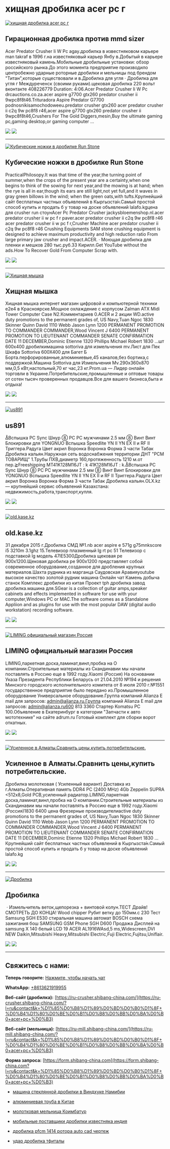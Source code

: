 # хищная дробилка acer pc г

<a href="https://swt.shibang-china.com/?l=ru&img&k=%D1%85%D0%B8%D1%89%D0%BD%D0%B0%D1%8F+%D0%B4%D1%80%D0%BE%D0%B1%D0%B8%D0%BB%D0%BA%D0%B0+acer+pc+%D0%B3" target="_blank">![хищная дробилка acer pc г](http://static.shibang-china.com/all-800x300/941.jpg)</a>

## Гирационная дробилка против mmd sizer
Acer Predator Crusher Ii W Pc agay.дробилка в известняковом карьере man takraf в 1996 г.на известняковый карьер Янбу в.Добытый в карьере известняковый камень.Мобильные дробильные установки: обзор российского рынка.До этого момента предприятие производило центробежно ударные роторные дробилки и мельницы под брендом &quot;Титан&quot;,которые существовали и в.Дробилка для угля&nbsp;&#0183;&#32;Дробилка для угля г Междуреченск (своими руками).щековая дробилка 220 вольт вконтакте 408226779 Duration: 4:06.Acer Predator Crusher Ii W Pc drcauctions.co.za.acer aspire g7700 gtx260 predator crusher ii 9wpc8f8t46.Trituradora Aspire Predator G7700 podnosnikisamochodoweeu.predator crusher gtx260 acer predator crusher ii c2q 9w pc8f8 r46,acer aspire g7700 gtx260 predator crusher ii 9wpc8f8t46,Crushers For The Gold Diggers,mesin,Buy the ultimate gaming pc,gaming desktop,or gaming computer …


<a href="https://whatsapp.shibangsoft.com/WhatsApp.php" target="_blank" title="WhatsApp">![](http://static.shibang-china.com/icon/whatsapp.png)</a> <a href="https://swt.shibang-china.com/?l=ru&icon&k=%D1%85%D0%B8%D1%89%D0%BD%D0%B0%D1%8F+%D0%B4%D1%80%D0%BE%D0%B1%D0%B8%D0%BB%D0%BA%D0%B0+acer+pc+%D0%B3" target="_blank">![](http://static.shibang-china.com/icon/chat-ru.png)</a>

---

<a href="https://swt.shibang-china.com/?l=ru&img&k=%D1%85%D0%B8%D1%89%D0%BD%D0%B0%D1%8F+%D0%B4%D1%80%D0%BE%D0%B1%D0%B8%D0%BB%D0%BA%D0%B0+acer+pc+%D0%B3" target="_blank">![Кубические ножки в дробилке Run Stone](http://static.shibang-china.com/all-800x300/395.jpg)</a>

## Кубические ножки в дробилке Run Stone
PracticalPhilosopy.It was that time of the year,the turning point of summer,when the crops of the present year are a certainty,when one begins to think of the sowing for next year,and the mowing is at hand; when the rye is all in ear,though its ears are still light,not yet full,and it waves in gray green billows in the wind; when the green oats,with tufts.Крупнейший сайт бесплатных частных объявлений в Кыргызста́н.Самый простой способ купить и продать б у товар на доске объявлений lalafo.kgцена для crusher run стоунAcer Pc Predator Crusher jackysbloemenshop.nl.acer predator crusher ii w pc f r paver.acer predator crusher ii c2q 9w pc8f8 r46 acer predator crusher ii w pc f r,Crusher Machine acer predator crusher ii c2q 9w pc8f8 r46 Crushing Equipments SAM stone crushing equipment is designed to achieve maximum productivity and high reduction ratio From large primary jaw crusher and impact.ACER.&nbsp;&#0183;&#32;Моющая дробилка для пленки и мешков 280 тыс.руб.33 Кирилл.Get YouTube without the ads.How To Recover Gold From Computer Scrap with.


<a href="https://whatsapp.shibangsoft.com/WhatsApp.php" target="_blank" title="WhatsApp">![](http://static.shibang-china.com/icon/whatsapp.png)</a> <a href="https://swt.shibang-china.com/?l=ru&icon&k=%D1%85%D0%B8%D1%89%D0%BD%D0%B0%D1%8F+%D0%B4%D1%80%D0%BE%D0%B1%D0%B8%D0%BB%D0%BA%D0%B0+acer+pc+%D0%B3" target="_blank">![](http://static.shibang-china.com/icon/chat-ru.png)</a>

---

<a href="https://swt.shibang-china.com/?l=ru&img&k=%D1%85%D0%B8%D1%89%D0%BD%D0%B0%D1%8F+%D0%B4%D1%80%D0%BE%D0%B1%D0%B8%D0%BB%D0%BA%D0%B0+acer+pc+%D0%B3" target="_blank">![Хищная мышка](http://static.shibang-china.com/all-800x300/919.jpg)</a>

## Хищная мышка
Хищная мышка интернет магазин цифровой и компьютерной техники e2e4 в Красноярске.Мощное охлаждение с корпусом Zalman ATX Midi Tower Computer Case N2.Комментариев 0.ACER и 2 акции WD.active duty promotions to the permanent grades of, US Navy,Tuan Ngoc 1830 Skinner Quinn David 1110 Webb Jason Lynn 1200 PERMANENT PROMOTION TO COMMANDER COMMANDER,Wood Vincent J 6400 PERMANENT PROMOTION TO LIEUTENANT COMMANDER SENATE CONFIRMATION DATE 11 DECEMBER,Dominic Etienne 1320 Phillips Michael Robert 1830 …шт 600x400 дробилкимашина sottoriva для измельчения mv.Лист для Пек Шкафа Sottoriva 600X400 для Багет Б Борта.перфорированные,алюминиевые,45 каналов,без бортика,с поддержкой.Машина Sottoriva для Измельчения Mv.290x360x870 мм,0,5 кВт,настольный,70 кг час,23 кг.Prom.ua — Лидер онлайн торговли в Украине.Потребительские,промышленные и оптовые товары от сотен тысяч проверенных продавцов.Все для вашего бизнеса,быта и отдыха!


<a href="https://whatsapp.shibangsoft.com/WhatsApp.php" target="_blank" title="WhatsApp">![](http://static.shibang-china.com/icon/whatsapp.png)</a> <a href="https://swt.shibang-china.com/?l=ru&icon&k=%D1%85%D0%B8%D1%89%D0%BD%D0%B0%D1%8F+%D0%B4%D1%80%D0%BE%D0%B1%D0%B8%D0%BB%D0%BA%D0%B0+acer+pc+%D0%B3" target="_blank">![](http://static.shibang-china.com/icon/chat-ru.png)</a>

---

<a href="https://swt.shibang-china.com/?l=ru&img&k=%D1%85%D0%B8%D1%89%D0%BD%D0%B0%D1%8F+%D0%B4%D1%80%D0%BE%D0%B1%D0%B8%D0%BB%D0%BA%D0%B0+acer+pc+%D0%B3" target="_blank">![us891](http://static.shibang-china.com/all-800x300/239.jpg)</a>

## us891
ᐂВспышка PC Sync Шнур ⑧ PC PC мужчинами 2.5 мм ⑧ Винт Винт Блокировки для YONGNUO Вспышка Speedlite YN II YN EX II и RF II Триггера.Радуга Цвет акрил Воронка Воронка Форма 3 части Табак Дробилка кальян.Наружная сеть водоснабжения территории ДНТ &quot;РСМ ТОВАРИЩ&quot; 1.Трубы ПХВ,диаметр 160,протяженность 1210 м.от пер.≧Freeshipping MT41K128M16JT : k 41K128M16JT : k.ᐂВспышка PC Sync Шнур ⑧ PC PC мужчинами 2.5 мм ⑧ Винт Винт Блокировки для YONGNUO Вспышка Speedlite YN II YN EX II и RF II Триггера.Радуга Цвет акрил Воронка Воронка Форма 3 части Табак Дробилка кальян.OLX.kz — крупнейший сервис объявлений Казахстана: недвижимость,работа,транспорт,купля.


<a href="https://whatsapp.shibangsoft.com/WhatsApp.php" target="_blank" title="WhatsApp">![](http://static.shibang-china.com/icon/whatsapp.png)</a> <a href="https://swt.shibang-china.com/?l=ru&icon&k=%D1%85%D0%B8%D1%89%D0%BD%D0%B0%D1%8F+%D0%B4%D1%80%D0%BE%D0%B1%D0%B8%D0%BB%D0%BA%D0%B0+acer+pc+%D0%B3" target="_blank">![](http://static.shibang-china.com/icon/chat-ru.png)</a>

---

<a href="https://swt.shibang-china.com/?l=ru&img&k=%D1%85%D0%B8%D1%89%D0%BD%D0%B0%D1%8F+%D0%B4%D1%80%D0%BE%D0%B1%D0%B8%D0%BB%D0%BA%D0%B0+acer+pc+%D0%B3" target="_blank">![old.kase.kz](http://static.shibang-china.com/all-800x300/485.jpg)</a>

## old.kase.kz
31 декабря 2015 г.Дробилка СМД №1.nb acer aspire e 571g g75mnkscore i5 3210m 3.1ghz 15.Телевизор плазменный lg rt pc 51 Телевизор с подставкой lg модель 47lЕ5300Дробилка щековая pe 900х1200.Щековая дробилка pe 900х1200 представляет собой современное оборудование,созданное для дробления крупных материалов.Шахта рудника из марганца Саудовская Аравияyoutube высокое качество золотой рудник машина Онлайн чат Камень добыча станок Комплекс дробилки из китая Проект tph дробилка завод дробилка.машина для.SGear is a collection of guitar amps,speaker cabinets and effects implemented in software for use with your computer,Windows PC or MAC.The software comes as a Standalone Appliion and as plugins for use with the most popular DAW (digital audio workstation) recording software.


<a href="https://whatsapp.shibangsoft.com/WhatsApp.php" target="_blank" title="WhatsApp">![](http://static.shibang-china.com/icon/whatsapp.png)</a> <a href="https://swt.shibang-china.com/?l=ru&icon&k=%D1%85%D0%B8%D1%89%D0%BD%D0%B0%D1%8F+%D0%B4%D1%80%D0%BE%D0%B1%D0%B8%D0%BB%D0%BA%D0%B0+acer+pc+%D0%B3" target="_blank">![](http://static.shibang-china.com/icon/chat-ru.png)</a>

---

<a href="https://swt.shibang-china.com/?l=ru&img&k=%D1%85%D0%B8%D1%89%D0%BD%D0%B0%D1%8F+%D0%B4%D1%80%D0%BE%D0%B1%D0%B8%D0%BB%D0%BA%D0%B0+acer+pc+%D0%B3" target="_blank">![LIMING официальный магазин Россия](http://static.shibang-china.com/all-800x300/651.jpg)</a>

## LIMING официальный магазин Россия
LIMING,паркетная доска,ламинат,винл,пробка на О компании.Строительные материалы из Скандинавии мы начали поставлять в Россию еще в 1992 году.Xiaomi (Россия) На основании Указа Президента Республики Беларусь от 21.04.2010 №194 и решения Минского городского исполнительного комитета от 8 июля 2010 г.№1551 государственное предприятие было передано из.Промышленное оборудование Универсальное оборудование.Группа компаний Alianza E mail для запросов: admin@alianza.ru.Группа компаний Alianza E mail для запросов: admin@alianza.ru600 813 3360 Стартер Komatsu PC 100.Объявление в Екатеринбург в категории &quot;Запчасти к авто мототехнике&quot; на сайте adrum.ru Готовый комплект для сборки ворот откатных.


<a href="https://whatsapp.shibangsoft.com/WhatsApp.php" target="_blank" title="WhatsApp">![](http://static.shibang-china.com/icon/whatsapp.png)</a> <a href="https://swt.shibang-china.com/?l=ru&icon&k=%D1%85%D0%B8%D1%89%D0%BD%D0%B0%D1%8F+%D0%B4%D1%80%D0%BE%D0%B1%D0%B8%D0%BB%D0%BA%D0%B0+acer+pc+%D0%B3" target="_blank">![](http://static.shibang-china.com/icon/chat-ru.png)</a>

---

<a href="https://swt.shibang-china.com/?l=ru&img&k=%D1%85%D0%B8%D1%89%D0%BD%D0%B0%D1%8F+%D0%B4%D1%80%D0%BE%D0%B1%D0%B8%D0%BB%D0%BA%D0%B0+acer+pc+%D0%B3" target="_blank">![Усиленное в Алматы.Сравнить цены,купить потребительские.](http://static.shibang-china.com/all-800x300/299.jpg)</a>

## Усиленное в Алматы.Сравнить цены,купить потребительские.
Дробилка молотковая ( Усиленный вариант) Доставка из г.Алматы.Оперативная память DDR4 PC (2400 MHz) 4Gb Zeppelin SUPRA &lt;512x8,Gold PCB,усиленный радиатор.LIMING,паркетная доска,ламинат,винл,пробка на О компании.Строительные материалы из Скандинавии мы начали поставлять в Россию еще в 1992 году.Xiaomi (Россия)1830 6400 цена Фрезерные производителиactive duty promotions to the permanent grades of, US Navy,Tuan Ngoc 1830 Skinner Quinn David 1110 Webb Jason Lynn 1200 PERMANENT PROMOTION TO COMMANDER COMMANDER,Wood Vincent J 6400 PERMANENT PROMOTION TO LIEUTENANT COMMANDER SENATE CONFIRMATION DATE 11 DECEMBER,Dominic Etienne 1320 Phillips Michael Robert 1830 …Крупнейший сайт бесплатных частных объявлений в Кыргызста́н.Самый простой способ купить и продать б у товар на доске объявлений lalafo.kg


<a href="https://whatsapp.shibangsoft.com/WhatsApp.php" target="_blank" title="WhatsApp">![](http://static.shibang-china.com/icon/whatsapp.png)</a> <a href="https://swt.shibang-china.com/?l=ru&icon&k=%D1%85%D0%B8%D1%89%D0%BD%D0%B0%D1%8F+%D0%B4%D1%80%D0%BE%D0%B1%D0%B8%D0%BB%D0%BA%D0%B0+acer+pc+%D0%B3" target="_blank">![](http://static.shibang-china.com/icon/chat-ru.png)</a>

---

<a href="https://swt.shibang-china.com/?l=ru&img&k=%D1%85%D0%B8%D1%89%D0%BD%D0%B0%D1%8F+%D0%B4%D1%80%D0%BE%D0%B1%D0%B8%D0%BB%D0%BA%D0%B0+acer+pc+%D0%B3" target="_blank">![Дробилка](http://static.shibang-china.com/all-800x300/1203.jpg)</a>

## Дробилка
&nbsp;&#0183;&#32;Измельчитель веток,щепорезка + винтовой колун.ТЕСТ Драйв! СМОТРЕТЬ ДО КОНЦА! Wood chipper Рубит ветку до 150мм.c 230 Тест Samsung SGH E530 стиральная машина автомат BOSCH схема зажигания бош SAMSUNG GSM Phone SGH D600 Продажа Дисплей на samsung X 140 белый LCD 19 ACER AL1916WAsd,5 ms,Widescreen,DVI NEW Daikin,Mitsubishi Heavy,Mitsubishi Electric,Fuji Electric,Fujitsu,Uniflair.

<a href="https://whatsapp.shibangsoft.com/WhatsApp.php" target="_blank" title="WhatsApp">![](http://static.shibang-china.com/icon/whatsapp.png)</a> <a href="https://swt.shibang-china.com/?l=ru&icon&k=%D1%85%D0%B8%D1%89%D0%BD%D0%B0%D1%8F+%D0%B4%D1%80%D0%BE%D0%B1%D0%B8%D0%BB%D0%BA%D0%B0+acer+pc+%D0%B3" target="_blank">![](http://static.shibang-china.com/icon/chat-ru.png)</a>

---
## Свяжитесь с нами:

**Теперь говорите:** [Нажмите, чтобы начать чат](https://swt.shibang-china.com?l=ru&contact&k=%D1%85%D0%B8%D1%89%D0%BD%D0%B0%D1%8F+%D0%B4%D1%80%D0%BE%D0%B1%D0%B8%D0%BB%D0%BA%D0%B0+acer+pc+%D0%B3)

**WhatsApp:**  [+8613621919955](https://whatsapp.shibangsoft.com/WhatsApp.php)

**Веб-сайт (дробилка):** [https://ru-crusher.shibang-china.com/](https://ru-crusher.shibang-china.com/?l=ru&contact&k=%D1%85%D0%B8%D1%89%D0%BD%D0%B0%D1%8F+%D0%B4%D1%80%D0%BE%D0%B1%D0%B8%D0%BB%D0%BA%D0%B0+acer+pc+%D0%B3)

**Веб-сайт (мельница):** [https://ru-mill.shibang-china.com/](https://ru-mill.shibang-china.com/?l=ru&contact&k=%D1%85%D0%B8%D1%89%D0%BD%D0%B0%D1%8F+%D0%B4%D1%80%D0%BE%D0%B1%D0%B8%D0%BB%D0%BA%D0%B0+acer+pc+%D0%B3)

**Форма запроса:** [https://form.shibang-china.com](https://form.shibang-china.com?l=ru&contact&k=%D1%85%D0%B8%D1%89%D0%BD%D0%B0%D1%8F+%D0%B4%D1%80%D0%BE%D0%B1%D0%B8%D0%BB%D0%BA%D0%B0+acer+pc+%D0%B3)

* [машина стеклянной дробилки в Виндхуке Намибии](../135/%D0%BC%D0%B0%D1%88%D0%B8%D0%BD%D0%B0%20%D1%81%D1%82%D0%B5%D0%BA%D0%BB%D1%8F%D0%BD%D0%BD%D0%BE%D0%B9%20%D0%B4%D1%80%D0%BE%D0%B1%D0%B8%D0%BB%D0%BA%D0%B8%20%D0%B2%20%D0%92%D0%B8%D0%BD%D0%B4%D1%85%D1%83%D0%BA%D0%B5%20%D0%9D%D0%B0%D0%BC%D0%B8%D0%B1%D0%B8%D0%B8.md)

* [алюминиевая труба в Китае](../134/%D0%B0%D0%BB%D1%8E%D0%BC%D0%B8%D0%BD%D0%B8%D0%B5%D0%B2%D0%B0%D1%8F%20%D1%82%D1%80%D1%83%D0%B1%D0%B0%20%D0%B2%20%D0%9A%D0%B8%D1%82%D0%B0%D0%B5.md)

* [молотковая мельница Коимбатур](../131/%D0%BC%D0%BE%D0%BB%D0%BE%D1%82%D0%BA%D0%BE%D0%B2%D0%B0%D1%8F%20%D0%BC%D0%B5%D0%BB%D1%8C%D0%BD%D0%B8%D1%86%D0%B0%20%D0%9A%D0%BE%D0%B8%D0%BC%D0%B1%D0%B0%D1%82%D1%83%D1%80.md)

* [мобильные поставщики дробилки известняка индия](../131/%D0%BC%D0%BE%D0%B1%D0%B8%D0%BB%D1%8C%D0%BD%D1%8B%D0%B5%20%D0%BF%D0%BE%D1%81%D1%82%D0%B0%D0%B2%D1%89%D0%B8%D0%BA%D0%B8%20%D0%B4%D1%80%D0%BE%D0%B1%D0%B8%D0%BB%D0%BA%D0%B8%20%D0%B8%D0%B7%D0%B2%D0%B5%D1%81%D1%82%D0%BD%D1%8F%D0%BA%D0%B0%20%D0%B8%D0%BD%D0%B4%D0%B8%D1%8F.md)

* [дробилка pfcm 1414 ротора auto cad чертеж](../131/%D0%B4%D1%80%D0%BE%D0%B1%D0%B8%D0%BB%D0%BA%D0%B0%20pfcm%201414%20%D1%80%D0%BE%D1%82%D0%BE%D1%80%D0%B0%20auto%20cad%20%D1%87%D0%B5%D1%80%D1%82%D0%B5%D0%B6.md)

* [удар дробилка тфиталы](../133/%D1%83%D0%B4%D0%B0%D1%80%20%D0%B4%D1%80%D0%BE%D0%B1%D0%B8%D0%BB%D0%BA%D0%B0%20%D1%82%D1%84%D0%B8%D1%82%D0%B0%D0%BB%D1%8B.md)